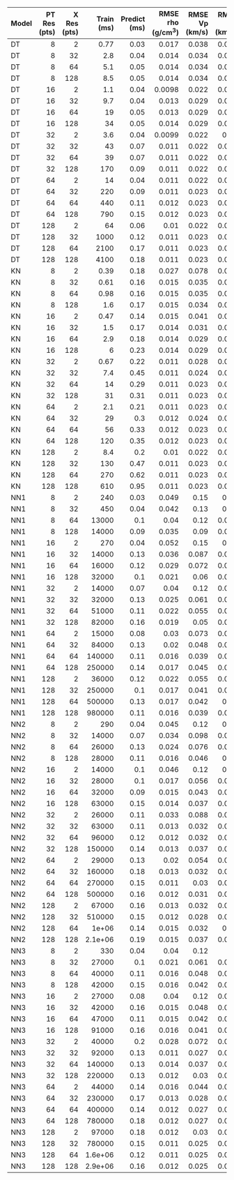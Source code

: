 | Model   |   PT Res (pts) |   X Res (pts) |   Train (ms) |   Predict (ms) |   RMSE rho (g/cm$^3$) |   RMSE Vp (km/s) |   RMSE Vs (km/s) |   Filesize (Mb) |
|:--------|---------------:|--------------:|-------------:|---------------:|----------------------:|-----------------:|-----------------:|----------------:|
| DT      |              8 |             2 |      0.77    |           0.03 |                0.017  |            0.038 |            0.038 |           0.034 |
| DT      |              8 |            32 |      2.8     |           0.04 |                0.014  |            0.034 |            0.034 |           0.313 |
| DT      |              8 |            64 |      5.1     |           0.05 |                0.014  |            0.034 |            0.034 |           0.572 |
| DT      |              8 |           128 |      8.5     |           0.05 |                0.014  |            0.034 |            0.034 |           0.52  |
| DT      |             16 |             2 |      1.1     |           0.04 |                0.0098 |            0.022 |            0.021 |           0.117 |
| DT      |             16 |            32 |      9.7     |           0.04 |                0.013  |            0.029 |            0.027 |           1.12  |
| DT      |             16 |            64 |     19       |           0.05 |                0.013  |            0.029 |            0.027 |           2.04  |
| DT      |             16 |           128 |     34       |           0.05 |                0.014  |            0.029 |            0.027 |           1.86  |
| DT      |             32 |             2 |      3.6     |           0.04 |                0.0099 |            0.022 |            0.02  |           0.44  |
| DT      |             32 |            32 |     43       |           0.07 |                0.011  |            0.022 |            0.021 |           4.22  |
| DT      |             32 |            64 |     39       |           0.07 |                0.011  |            0.022 |            0.022 |           4.63  |
| DT      |             32 |           128 |    170       |           0.09 |                0.011  |            0.022 |            0.022 |           7.02  |
| DT      |             64 |             2 |     14       |           0.04 |                0.011  |            0.022 |            0.022 |           1.7   |
| DT      |             64 |            32 |    220       |           0.09 |                0.011  |            0.023 |            0.022 |          16.4   |
| DT      |             64 |            64 |    440       |           0.11 |                0.012  |            0.023 |            0.022 |          29.8   |
| DT      |             64 |           128 |    790       |           0.15 |                0.012  |            0.023 |            0.023 |          27.2   |
| DT      |            128 |             2 |     64       |           0.06 |                0.01   |            0.022 |            0.022 |           6.71  |
| DT      |            128 |            32 |   1000       |           0.12 |                0.011  |            0.023 |            0.022 |          64.4   |
| DT      |            128 |            64 |   2100       |           0.17 |                0.011  |            0.023 |            0.022 |         117     |
| DT      |            128 |           128 |   4100       |           0.18 |                0.011  |            0.023 |            0.022 |         108     |
| KN      |              8 |             2 |      0.39    |           0.18 |                0.027  |            0.078 |            0.058 |           0.017 |
| KN      |              8 |            32 |      0.61    |           0.16 |                0.015  |            0.035 |            0.034 |           0.174 |
| KN      |              8 |            64 |      0.98    |           0.16 |                0.015  |            0.035 |            0.034 |           0.342 |
| KN      |              8 |           128 |      1.6     |           0.17 |                0.015  |            0.034 |            0.034 |           0.678 |
| KN      |             16 |             2 |      0.47    |           0.14 |                0.015  |            0.041 |            0.033 |           0.057 |
| KN      |             16 |            32 |      1.5     |           0.17 |                0.014  |            0.031 |            0.028 |           0.603 |
| KN      |             16 |            64 |      2.9     |           0.18 |                0.014  |            0.029 |            0.027 |           1.19  |
| KN      |             16 |           128 |      6       |           0.23 |                0.014  |            0.029 |            0.027 |           2.35  |
| KN      |             32 |             2 |      0.67    |           0.22 |                0.011  |            0.028 |            0.024 |           0.21  |
| KN      |             32 |            32 |      7.4     |           0.45 |                0.011  |            0.024 |            0.023 |           2.27  |
| KN      |             32 |            64 |     14       |           0.29 |                0.011  |            0.023 |            0.022 |           4.48  |
| KN      |             32 |           128 |     31       |           0.31 |                0.011  |            0.023 |            0.022 |           8.89  |
| KN      |             64 |             2 |      2.1     |           0.21 |                0.011  |            0.023 |            0.022 |           0.814 |
| KN      |             64 |            32 |     29       |           0.3  |                0.012  |            0.024 |            0.023 |           8.82  |
| KN      |             64 |            64 |     56       |           0.33 |                0.012  |            0.023 |            0.023 |          17.4   |
| KN      |             64 |           128 |    120       |           0.35 |                0.012  |            0.023 |            0.023 |          34.5   |
| KN      |            128 |             2 |      8.4     |           0.2  |                0.01   |            0.022 |            0.022 |           3.2   |
| KN      |            128 |            32 |    130       |           0.47 |                0.011  |            0.023 |            0.022 |          34.8   |
| KN      |            128 |            64 |    270       |           0.62 |                0.011  |            0.023 |            0.022 |          68.5   |
| KN      |            128 |           128 |    610       |           0.95 |                0.011  |            0.023 |            0.022 |         136     |
| NN1     |              8 |             2 |    240       |           0.03 |                0.049  |            0.15  |            0.12  |           0.02  |
| NN1     |              8 |            32 |    450       |           0.04 |                0.042  |            0.13  |            0.11  |           0.02  |
| NN1     |              8 |            64 |  13000       |           0.1  |                0.04   |            0.12  |            0.096 |           0.02  |
| NN1     |              8 |           128 |  14000       |           0.09 |                0.035  |            0.09  |            0.077 |           0.02  |
| NN1     |             16 |             2 |    270       |           0.04 |                0.052  |            0.15  |            0.13  |           0.02  |
| NN1     |             16 |            32 |  14000       |           0.13 |                0.036  |            0.087 |            0.081 |           0.02  |
| NN1     |             16 |            64 |  16000       |           0.12 |                0.029  |            0.072 |            0.068 |           0.02  |
| NN1     |             16 |           128 |  32000       |           0.1  |                0.021  |            0.06  |            0.055 |           0.02  |
| NN1     |             32 |             2 |  14000       |           0.07 |                0.04   |            0.12  |            0.099 |           0.02  |
| NN1     |             32 |            32 |  32000       |           0.13 |                0.025  |            0.061 |            0.057 |           0.02  |
| NN1     |             32 |            64 |  51000       |           0.11 |                0.022  |            0.055 |            0.051 |           0.02  |
| NN1     |             32 |           128 |  82000       |           0.16 |                0.019  |            0.05  |            0.046 |           0.02  |
| NN1     |             64 |             2 |  15000       |           0.08 |                0.03   |            0.073 |            0.068 |           0.019 |
| NN1     |             64 |            32 |  84000       |           0.13 |                0.02   |            0.048 |            0.044 |           0.019 |
| NN1     |             64 |            64 | 140000       |           0.11 |                0.016  |            0.039 |            0.039 |           0.019 |
| NN1     |             64 |           128 | 250000       |           0.14 |                0.017  |            0.045 |            0.041 |           0.019 |
| NN1     |            128 |             2 |  36000       |           0.12 |                0.022  |            0.055 |            0.051 |           0.02  |
| NN1     |            128 |            32 | 250000       |           0.1  |                0.017  |            0.041 |            0.038 |           0.02  |
| NN1     |            128 |            64 | 500000       |           0.13 |                0.017  |            0.042 |            0.04  |           0.02  |
| NN1     |            128 |           128 | 980000       |           0.11 |                0.016  |            0.039 |            0.036 |           0.02  |
| NN2     |              8 |             2 |    290       |           0.04 |                0.045  |            0.12  |            0.11  |           0.045 |
| NN2     |              8 |            32 |  14000       |           0.07 |                0.034  |            0.098 |            0.089 |           0.045 |
| NN2     |              8 |            64 |  26000       |           0.13 |                0.024  |            0.076 |            0.072 |           0.045 |
| NN2     |              8 |           128 |  28000       |           0.11 |                0.016  |            0.046 |            0.04  |           0.045 |
| NN2     |             16 |             2 |  14000       |           0.1  |                0.046  |            0.12  |            0.11  |           0.045 |
| NN2     |             16 |            32 |  28000       |           0.1  |                0.017  |            0.056 |            0.046 |           0.045 |
| NN2     |             16 |            64 |  32000       |           0.09 |                0.015  |            0.043 |            0.035 |           0.045 |
| NN2     |             16 |           128 |  63000       |           0.15 |                0.014  |            0.037 |            0.032 |           0.045 |
| NN2     |             32 |             2 |  26000       |           0.11 |                0.033  |            0.088 |            0.079 |           0.045 |
| NN2     |             32 |            32 |  63000       |           0.11 |                0.013  |            0.032 |            0.027 |           0.045 |
| NN2     |             32 |            64 |  96000       |           0.12 |                0.012  |            0.032 |            0.027 |           0.045 |
| NN2     |             32 |           128 | 150000       |           0.14 |                0.013  |            0.037 |            0.033 |           0.045 |
| NN2     |             64 |             2 |  29000       |           0.13 |                0.02   |            0.054 |            0.048 |           0.043 |
| NN2     |             64 |            32 | 160000       |           0.18 |                0.013  |            0.032 |            0.029 |           0.043 |
| NN2     |             64 |            64 | 270000       |           0.15 |                0.011  |            0.03  |            0.026 |           0.043 |
| NN2     |             64 |           128 | 500000       |           0.16 |                0.012  |            0.031 |            0.028 |           0.043 |
| NN2     |            128 |             2 |  67000       |           0.16 |                0.013  |            0.032 |            0.028 |           0.045 |
| NN2     |            128 |            32 | 510000       |           0.15 |                0.012  |            0.028 |            0.025 |           0.045 |
| NN2     |            128 |            64 |      1e+06   |           0.14 |                0.015  |            0.032 |            0.03  |           0.045 |
| NN2     |            128 |           128 |      2.1e+06 |           0.19 |                0.015  |            0.037 |            0.032 |           0.045 |
| NN3     |              8 |             2 |    330       |           0.04 |                0.04   |            0.12  |            0.1   |           0.069 |
| NN3     |              8 |            32 |  27000       |           0.1  |                0.021  |            0.061 |            0.059 |           0.069 |
| NN3     |              8 |            64 |  40000       |           0.11 |                0.016  |            0.048 |            0.044 |           0.069 |
| NN3     |              8 |           128 |  42000       |           0.15 |                0.016  |            0.042 |            0.037 |           0.069 |
| NN3     |             16 |             2 |  27000       |           0.08 |                0.04   |            0.12  |            0.099 |           0.069 |
| NN3     |             16 |            32 |  42000       |           0.16 |                0.015  |            0.048 |            0.039 |           0.069 |
| NN3     |             16 |            64 |  47000       |           0.11 |                0.015  |            0.042 |            0.035 |           0.069 |
| NN3     |             16 |           128 |  91000       |           0.16 |                0.016  |            0.041 |            0.034 |           0.069 |
| NN3     |             32 |             2 |  40000       |           0.2  |                0.028  |            0.072 |            0.067 |           0.069 |
| NN3     |             32 |            32 |  92000       |           0.13 |                0.011  |            0.027 |            0.024 |           0.069 |
| NN3     |             32 |            64 | 140000       |           0.13 |                0.014  |            0.037 |            0.033 |           0.069 |
| NN3     |             32 |           128 | 220000       |           0.13 |                0.012  |            0.03  |            0.026 |           0.069 |
| NN3     |             64 |             2 |  44000       |           0.14 |                0.016  |            0.044 |            0.037 |           0.068 |
| NN3     |             64 |            32 | 230000       |           0.17 |                0.013  |            0.028 |            0.026 |           0.068 |
| NN3     |             64 |            64 | 400000       |           0.14 |                0.012  |            0.027 |            0.025 |           0.068 |
| NN3     |             64 |           128 | 780000       |           0.18 |                0.012  |            0.027 |            0.024 |           0.068 |
| NN3     |            128 |             2 |  97000       |           0.18 |                0.012  |            0.03  |            0.025 |           0.069 |
| NN3     |            128 |            32 | 780000       |           0.15 |                0.011  |            0.025 |            0.023 |           0.069 |
| NN3     |            128 |            64 |      1.6e+06 |           0.12 |                0.011  |            0.025 |            0.023 |           0.069 |
| NN3     |            128 |           128 |      2.9e+06 |           0.16 |                0.012  |            0.025 |            0.024 |           0.069 |